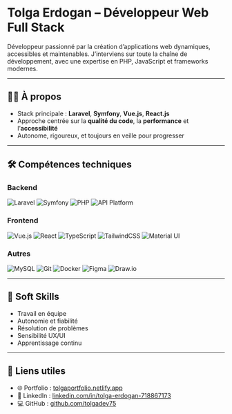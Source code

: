 # Tolga Erdogan – Développeur Web Full Stack

Développeur passionné par la création d’applications web dynamiques, accessibles et maintenables. J’interviens sur toute la chaîne de développement, avec une expertise en PHP, JavaScript et frameworks modernes.

---

## 👨‍💻 À propos

- Stack principale : **Laravel**, **Symfony**, **Vue.js**, **React.js**
- Approche centrée sur la **qualité du code**, la **performance** et l’**accessibilité**
- Autonome, rigoureux, et toujours en veille pour progresser

---

## 🛠️ Compétences techniques

### Backend
![Laravel](https://img.shields.io/badge/Laravel-E74430?style=flat&logo=laravel&logoColor=white)
![Symfony](https://img.shields.io/badge/Symfony-000000?style=flat&logo=symfony&logoColor=white)
![PHP](https://img.shields.io/badge/PHP-777BB4?style=flat&logo=php&logoColor=white)
![API Platform](https://img.shields.io/badge/API_Platform-2F80ED?style=flat&logo=data&logoColor=white)

### Frontend
![Vue.js](https://img.shields.io/badge/Vue.js-35495E?style=flat&logo=vue.js&logoColor=4FC08D)
![React](https://img.shields.io/badge/React-20232A?style=flat&logo=react&logoColor=61DAFB)
![TypeScript](https://img.shields.io/badge/TypeScript-3178C6?style=flat&logo=typescript&logoColor=white)
![TailwindCSS](https://img.shields.io/badge/TailwindCSS-06B6D4?style=flat&logo=tailwindcss&logoColor=white)
![Material UI](https://img.shields.io/badge/Material--UI-007FFF?style=flat&logo=mui&logoColor=white)

### Autres
![MySQL](https://img.shields.io/badge/MySQL-005C84?style=flat&logo=mysql&logoColor=white)
![Git](https://img.shields.io/badge/Git-F05032?style=flat&logo=git&logoColor=white)
![Docker](https://img.shields.io/badge/Docker-2496ED?style=flat&logo=docker&logoColor=white)
![Figma](https://img.shields.io/badge/Figma-F24E1E?style=flat&logo=figma&logoColor=white)
![Draw.io](https://img.shields.io/badge/Draw.io-F08705?style=flat&logo=diagrams.net&logoColor=white)

---

## 🧠 Soft Skills

- Travail en équipe
- Autonomie et fiabilité
- Résolution de problèmes
- Sensibilité UX/UI
- Apprentissage continu

---

## 🔗 Liens utiles

- 🌐 Portfolio : [tolgaportfolio.netlify.app](https://tolgaportfolio.netlify.app)
- 💼 LinkedIn : [linkedin.com/in/tolga-erdogan-718867173](https://www.linkedin.com/in/tolga-erdogan-718867173/)
- 💻 GitHub : [github.com/tolgadev75](https://github.com/tolgadev75)
